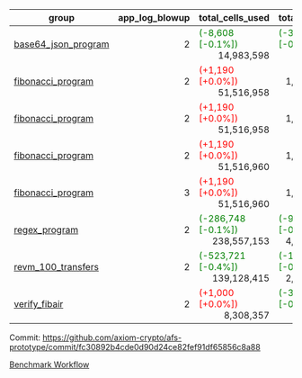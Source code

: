 | group | app_log_blowup | total_cells_used | total_cycles | total_proof_time_ms | agg_log_blowup | total_cells_used_leaf_agg | total_cycles_leaf_agg | total_proof_time_ms_leaf_agg | instance | alloc |
|---|---|---|---|---|---|---|---|---|---|---|
| [ base64_json_program ](https://github.com/axiom-crypto/afs-prototype/blob/gh-pages/benchmarks-pr/820/individual/base64_json-2-2-64cpu-linux-arm64-mimalloc.md) | <div style='text-align: right'>2</div> | <span style="color: green">(-8,608 [-0.1%])</span> <div style='text-align: right'>14,983,598</div> | <span style="color: green">(-39 [-0.0%])</span> <div style='text-align: right'>217,310</div> | <span style="color: red">(+26.0 [+0.9%])</span> <div style='text-align: right'>2,791.0</div> | - | - | - | - | 64cpu-linux-arm64 | mimalloc |
| [ fibonacci_program ](https://github.com/axiom-crypto/afs-prototype/blob/gh-pages/benchmarks-pr/820/individual/fibonacci-2-2-64cpu-linux-arm64-jemalloc.md) | <div style='text-align: right'>2</div> | <span style="color: red">(+1,190 [+0.0%])</span> <div style='text-align: right'>51,516,958</div> | <div style='text-align: right'>1,500,219</div> | <span style="color: green">(-133.0 [-1.7%])</span> <div style='text-align: right'>7,483.0</div> | - | - | - | - | 64cpu-linux-arm64 | jemalloc |
| [ fibonacci_program ](https://github.com/axiom-crypto/afs-prototype/blob/gh-pages/benchmarks-pr/820/individual/fibonacci-2-2-64cpu-linux-arm64-mimalloc.md) | <div style='text-align: right'>2</div> | <span style="color: red">(+1,190 [+0.0%])</span> <div style='text-align: right'>51,516,958</div> | <div style='text-align: right'>1,500,219</div> | <span style="color: green">(-93.0 [-1.3%])</span> <div style='text-align: right'>7,005.0</div> | - | - | - | - | 64cpu-linux-arm64 | mimalloc |
| [ fibonacci_program ](https://github.com/axiom-crypto/afs-prototype/blob/gh-pages/benchmarks-pr/820/individual/fibonacci-2-2-64cpu-linux-x64-jemalloc.md) | <div style='text-align: right'>2</div> | <span style="color: red">(+1,190 [+0.0%])</span> <div style='text-align: right'>51,516,960</div> | <div style='text-align: right'>1,500,219</div> | <span style="color: green">(-65.0 [-0.8%])</span> <div style='text-align: right'>7,605.0</div> | - | - | - | - | 64cpu-linux-x64 | jemalloc |
| [ fibonacci_program ](https://github.com/axiom-crypto/afs-prototype/blob/gh-pages/benchmarks-pr/820/individual/fibonacci-3-3-64cpu-linux-x64-jemalloc.md) | <div style='text-align: right'>3</div> | <span style="color: red">(+1,190 [+0.0%])</span> <div style='text-align: right'>51,516,960</div> | <div style='text-align: right'>1,500,219</div> | <span style="color: green">(-399.0 [-3.8%])</span> <div style='text-align: right'>10,192.0</div> | - | - | - | - | 64cpu-linux-x64 | jemalloc |
| [ regex_program ](https://github.com/axiom-crypto/afs-prototype/blob/gh-pages/benchmarks-pr/820/individual/regex-2-2-64cpu-linux-arm64-mimalloc.md) | <div style='text-align: right'>2</div> | <span style="color: green">(-286,748 [-0.1%])</span> <div style='text-align: right'>238,557,153</div> | <span style="color: green">(-9,708 [-0.2%])</span> <div style='text-align: right'>4,181,201</div> | <span style="color: green">(-31.0 [-0.1%])</span> <div style='text-align: right'>28,678.0</div> | - | - | - | - | 64cpu-linux-arm64 | mimalloc |
| [ revm_100_transfers ](https://github.com/axiom-crypto/afs-prototype/blob/gh-pages/benchmarks-pr/820/individual/revm_transfer-2-2-64cpu-linux-arm64-mimalloc.md) | <div style='text-align: right'>2</div> | <span style="color: green">(-523,721 [-0.4%])</span> <div style='text-align: right'>139,128,415</div> | <span style="color: green">(-18,499 [-0.8%])</span> <div style='text-align: right'>2,329,938</div> | <span style="color: green">(-134.0 [-0.8%])</span> <div style='text-align: right'>15,922.0</div> | - | - | - | - | 64cpu-linux-arm64 | mimalloc |
| [ verify_fibair ](https://github.com/axiom-crypto/afs-prototype/blob/gh-pages/benchmarks-pr/820/individual/verify_fibair-2-2-64cpu-linux-arm64-mimalloc.md) | <div style='text-align: right'>2</div> | <span style="color: red">(+1,000 [+0.0%])</span> <div style='text-align: right'>8,308,357</div> | <span style="color: green">(-32 [-0.0%])</span> <div style='text-align: right'>199,235</div> | <span style="color: red">(+23.0 [+1.4%])</span> <div style='text-align: right'>1,611.0</div> | - | - | - | - | 64cpu-linux-arm64 | mimalloc |

Commit: https://github.com/axiom-crypto/afs-prototype/commit/fc30892b4cde0d90d24ce82fef91df65856c8a88

[Benchmark Workflow](https://github.com/axiom-crypto/afs-prototype/actions/runs/11907615842)
